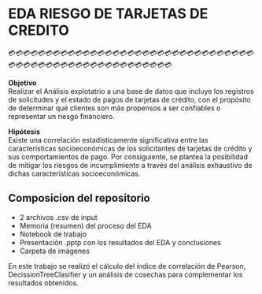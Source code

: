 # EDA RIESGO DE TARJETAS DE CREDITO
  
💳💳💳💳💳💳💳💳💳💳💳💳💳💳💳💳💳💳💳💳💳💳💳💳💳💳💳💳💳💳💳💳💳💳💳💳💳💳💳💳💳💳💳💳💳💳💳💳💳💳💳💳💳💳💳 

**Objetivo**\
 Realizar el Análisis explotatrio a una base de datos que incluye los registros de solicitudes y el estado de pagos de tarjetas de crédito, 
 con el propósito de determinar qué clientes son más propensos a ser confiables o representar un riesgo financiero.

**Hipótesis**\
 Existe una correlación estadísticamente significativa entre las características socioeconómicas de los solicitantes de tarjetas de crédito 
 y sus comportamientos de pago. Por consiguiente, se plantea la posibilidad de mitigar los riesgos de incumplimiento a través del análisis 
 exhaustivo de dichas características socioeconómicas.

## Composicion del repositorio
* 2 archivos .csv de input
* Memoria (resumen) del proceso del EDA
* Notebook de trabajo
* Presentación .pptp con los resultados del EDA y conclusiones
* Carpeta de imágenes

En este trabajo se realizó el cálculo del índice de correlación de Pearson, DecissionTreeClasifier y un análisis de cosechas para 
complementar los resultados obtenidos.
